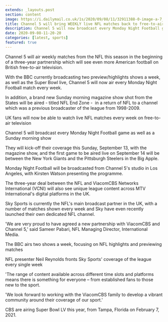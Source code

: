 ```yaml
---
extends: _layouts.post
section: content
image: https://i.dailymail.co.uk/1s/2020/09/08/11/32911388-0-image-a-7_1599559215017.jpg 
title: Channel 5 will bring WEEKLY live NFL matches back to free-to-air TV with Monday Night Football 
description: Channel 5 will now broadcast every Monday Night Football game, as well as a Sunday morning show called NFL End Zone, in a return of NFL to a channel which aired the league from 1998-2009. 
date: 2020-09-08-11-20-20 
categories: [latest, sports] 
featured: true 
--- 
```

Channel 5 will air weekly matches from the NFL this season in the beginning of a three-year partnership which will see even more American football on British free-to-air television. 

With the BBC currently broadcasting two preview/highlights shows a week, as well as the Super Bowl live, Channel 5 will now air every Monday Night Football match every week. 

In addition, a brand new Sunday morning magazine show shot from the States will be aired - titled NFL End Zone -  in a return of NFL to a channel which was a previous broadcaster of the league from 1998-2009. 

UK fans will now be able to watch live NFL matches every week on free-to-air television 

Channel 5 will broadcast every Monday Night Football game as well as a Sunday morning show

They will kick-off their coverage this Sunday, September 13, with the magazine show, and the first game to be aired live on September 14 will be between the New York Giants and the Pittsburgh Steelers in the Big Apple. 

Monday Night Football will be broadcasted from Channel 5's studio in Los Angeles, with Kirsten Watson presenting the programme. 

The three-year deal between the NFL and ViacomCBS Networks International (VCNI) will also see unique league content across MTV International's digital platforms in the UK. 

Sky Sports is currently the NFL's main broadcast partner in the UK, with a number of matches shown every week and Sky have even recently launched their own dedicated NFL channel.  

'We are very proud to have agreed a new partnership with ViacomCBS and Channel 5,' said Sameer Pabari, NFL Managing Director, International Media. 

The BBC airs two shows a week, focusing on NFL highlights and previewing matches

NFL presenter Neil Reynolds fronts Sky Sports' coverage of the league every single week

'The range of content available across different time slots and platforms means there is something for everyone – from established fans to those new to the sport. 

'We look forward to working with the ViacomCBS family to develop a vibrant community around their coverage of our sport.' 

CBS are airing Super Bowl LV this year, from Tampa, Florida on February 7, 2021. 

